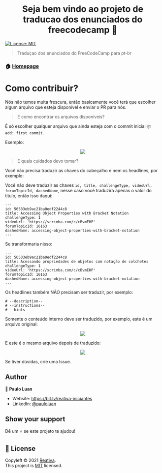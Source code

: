 <h1 align="center">Seja bem vindo ao projeto de traducao dos enunciados do freecodecamp 👋</h1>
<p>
  <a href="https://opensource.org/licenses/MIT" target="_blank">
    <img alt="License: MIT" src="https://img.shields.io/badge/License-MIT-yellow.svg" />
  </a>
</p>

> Traduçao dos enunciados do FreeCodeCamp para pt-br

### 🏠 [Homepage](https://bit.ly/reativa-iniciantes)

# Como contribuir? 

Nós não temos muita frescura, então basicamente você terá que escolher algum arquivo que esteja disponível e enviar o PR para nós.

> E como encontrar os arquivos disponíveis?

É só escolher qualquer arquivo que ainda esteja com o commit inicial `📦 add: first commit`.

Exemplo: 

<p align="center">
   <a href="#"><img src="https://github.com/reativa/traducao-freecodecamp/blob/master/assets/images/disponiveis.png?raw=true"></a>
</p>

> E quais cuidados devo tomar?

Você não precisa traduzir as chaves do cabeçalho e nem os headlines, por exemplo: 

Você não deve traduzir as chaves `id, title, challengeType, videoUrl, forumTopicId, dashedName`, nesse caso você traduzirá apenas o valor do título, então isso daqui:

```
---
id: 56533eb9ac21ba0edf2244c8
title: Accessing Object Properties with Bracket Notation
challengeType: 1
videoUrl: 'https://scrimba.com/c/cBvmEHP'
forumTopicId: 16163
dashedName: accessing-object-properties-with-bracket-notation
---
```

Se transformaria nisso: 

```
---
id: 56533eb9ac21ba0edf2244c8
title: Acessando propriedades de objetos com notação de colchetes
challengeType: 1
videoUrl: 'https://scrimba.com/c/cBvmEHP'
forumTopicId: 16163
dashedName: accessing-object-properties-with-bracket-notation
---
```

Os headlines também NÃO precisam ser traduzir, por exemplo: 

```
# --description--
# --instructions--
# --hints--
```

Somente o conteúdo interno deve ser traduzido, por exemplo, este é um arquivo original:

<p align="center">
   <a href="#"><img src="https://github.com/reativa/traducao-freecodecamp/blob/master/assets/images/original.png?raw=true"></a>
</p>

E este é o mesmo arquivo depois de traduzido:

<p align="center">
   <a href="#"><img src="https://github.com/reativa/traducao-freecodecamp/blob/master/assets/images/traduzido.png?raw=true"></a>
</p>

Se tiver dúvidas, crie uma Issue.

## Author

👤 **Paulo Luan**

* Website: https://bit.ly/reativa-iniciantes
* LinkedIn: [@pauloluan](http://bit.ly/pauloluan)

## Show your support

Dê um ⭐️ se este projeto te ajudou!

## 📝 License

Copyleft © 2021 [Reativa](https://github.com/reativa).<br />
This project is [MIT](https://opensource.org/licenses/MIT) licensed.
